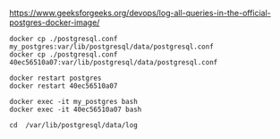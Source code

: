 https://www.geeksforgeeks.org/devops/log-all-queries-in-the-official-postgres-docker-image/

```shell
docker cp ./postgresql.conf my_postgres:var/lib/postgresql/data/postgresql.conf 
docker cp ./postgresql.conf 40ec56510a07:var/lib/postgresql/data/postgresql.conf 
```

```shell
docker restart postgres
docker restart 40ec56510a07
```

```shell
docker exec -it my_postgres bash
docker exec -it 40ec56510a07 bash
```

```shell
cd  /var/lib/postgresql/data/log
```

